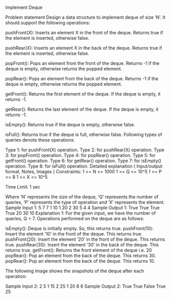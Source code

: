 Implement Deque

Problem statement
Design a data structure to implement deque of size ‘N’. It should support the following operations:

pushFront(X): Inserts an element X in the front of the deque. Returns true if the element is inserted, otherwise false.

pushRear(X): Inserts an element X in the back of the deque. Returns true if the element is inserted, otherwise false.

popFront(): Pops an element from the front of the deque. Returns -1 if the deque is empty, otherwise returns the popped element.

popRear(): Pops an element from the back of the deque. Returns -1 if the deque is empty, otherwise returns the popped element.

getFront(): Returns the first element of the deque. If the deque is empty, it returns -1.

getRear(): Returns the last element of the deque. If the deque is empty, it returns -1.

isEmpty(): Returns true if the deque is empty, otherwise false.

isFull(): Returns true if the deque is full, otherwise false.
Following types of queries denote these operations:

Type 1: for pushFront(X) operation.
Type 2: for pushRear(X) operation.
Type 3: for popFront() operation.
Type 4: for popRear() operation.
Type 5: for getFront() operation.
Type 6: for getRear() operation.
Type 7: for isEmpty() operation.
Type 8: for isFull() operation.
Detailed explanation ( Input/output format, Notes, Images )
Constraints:
1 <= N <= 1000
1 <= Q <= 10^5 
1 <= P <= 8
1 <= X <= 10^5

Time Limit: 1 sec

Where ‘N’ represents the size of the deque, ‘Q’ represents the number of queries, ‘P’ represents the type of operation and ‘X’ represents the element.
Sample Input 1:
5 7
7
1 10
1 20
2 30
5
4
4
Sample Output 1:
True 
True 
True
True
20
30
10
Explanation 1:
For the given input, we have the number of queries, Q = 7.
Operations performed on the deque are as follows:

isEmpty(): Deque is initially empty. So, this returns true.
pushFront(10): Insert the element ‘10’ in the front of the deque. This returns true.
pushFront(20): Insert the element ‘20’ in the front of the deque. This returns true.
pushRear(30): Insert the element ‘30’ in the back of the deque. This returns true.
getFront(): Returns the front element of the deque i.e. 20
popRear(): Pop an element from the back of the deque. This returns 30.
popRear(): Pop an element from the back of the deque. This returns 10.

The following image shows the snapshots of the deque after each operation:

Sample Input 2:
2 5
1 15
2 25
1 20
8
6
Sample Output 2:
True
True
False
True
25
